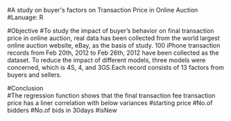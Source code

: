 #A study on buyer's factors on Transaction Price in Online Auction
#Lanuage: R 

#Objective
#To study the impact of buyer’s behavior on final transaction price in online auction, real data has been collected from the world largest online auction website, eBay, as the basis of study. 100 iPhone transaction records from Feb 20th, 2012 to Feb 26th, 2012 have been collected as the dataset. To reduce the impact of different models, three models were concerned, which is 4S, 4, and 3GS.Each record consists of 13 factors from buyers and sellers.

#Conclusion  
#The regression function shows that the final transaction fee transaction price has a liner correlation with below variances 
#starting price 
#No.of bidders
#No.of bids in 30days
#isNew
